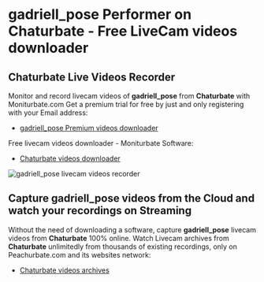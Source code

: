 # gadriell_pose Performer on Chaturbate - Free LiveCam videos downloader

## Chaturbate Live Videos Recorder

Monitor and record livecam videos of **gadriell_pose** from **Chaturbate** with Moniturbate.com
Get a premium trial for free by just and only registering with your Email address:
* [gadriell_pose Premium videos downloader](https://moniturbate.com/request-demo-licence-key.html)

Free livecam videos downloader - Moniturbate Software:
* [Chaturbate videos downloader](https://moniturbate.com/moniturbate-download-software.html)

![gadriell_pose livecam videos recorder](https://peachurnet.com/templates/moniturbate-software.png)


## Capture gadriell_pose videos from the Cloud and watch your recordings on Streaming

Without the need of downloading a software, capture **gadriell_pose** livecam videos from **Chaturbate** 100% online.
Watch Livecam archives from **Chaturbate** unlimitedly from thousands of existing recordings, only on Peachurbate.com and its websites network:
* [Chaturbate videos archives](https://peachurnet.com/)